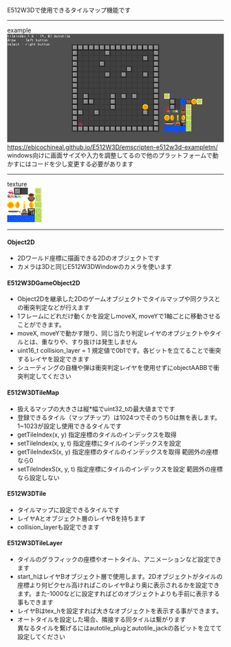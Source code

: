 E512W3Dで使用できるタイルマップ機能です  

----

example  
![Image](../img/exampletm.png)  
<https://ebicochineal.github.io/E512W3D/emscripten-e512w3d-exampletm/>  
windows向けに画面サイズや入力を調整してるので他のプラットフォームで動かすにはコードを少し変更する必要があります  

----
texture  
![Image](../img/tile80x80.png)  

----
#### Object2D
- 2Dワールド座標に描画できる2Dのオブジェクトです  
- カメラは3Dと同じE512W3DWindowのカメラを使います  
#### E512W3DGameObject2D
- Object2Dを継承した2Dのゲームオブジェクトでタイルマップや同クラスとの衝突判定などが行えます  
- 1フレームにどれだけ動くかを設定しmoveX, moveYで1軸ごとに移動させることができます。
- moveX, moveYで動かす限り、同じ当たり判定レイヤのオブジェクトやタイルとは、重なりや、すり抜けは発生しません  
- uint16_t collision_layer = 1 規定値で0b1です。各ビットを立てることで衝突するレイヤを設定できます  
- シューティングの自機や弾は衝突判定レイヤを使用せずにobjectAABBで衝突判定してください  
#### E512W3DTileMap
- 扱えるマップの大きさは縦*幅でuint32_tの最大値までです  
- 登録できるタイル（マップチップ）は1024つでそのうち0は無を表します。1~1023が設定し使用できるタイルです  
- getTileIndex(x, y) 指定座標のタイルのインデックスを取得  
- setTileIndex(x, y, t) 指定座標にタイルのインデックスを設定  
- getTileIndexS(x, y) 指定座標のタイルのインデックスを取得 範囲外の座標なら0  
- setTileIndexS(x, y, t) 指定座標にタイルのインデックスを設定 範囲外の座標なら設定しない  
#### E512W3DTile
- タイルマップに設定できるタイルです  
- レイヤAとオブジェクト層のレイヤBを持ちます  
- collision_layerも設定できます
#### E512W3DTileLayer
- タイルのグラフィックの座標やオートタイル、アニメーションなど設定できます  
- start_hはレイヤBオブジェクト層で使用します。2Dオブジェクトがタイルの座標より何ピクセル高ければこのレイヤBより奥に表示されるかを設定できます。また-1000などに設定すればどのオブジェクトよりも手前に表示する事もできます  
- レイヤBはtex_hを設定すれば大きなオブジェクトを表示する事ができます。  
- オートタイルを設定した場合、隣接する同タイルは繋がります  
  異なるタイルを繋げるにはautotile_plugとautotile_jackの各ビットを立てて設定してください  













